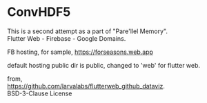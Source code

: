 # ConvHDF5

This is a second attempt as a part of "Pare'llel Memory".  
Flutter Web - Firebase - Google Domains.

FB hosting, for sample,
https://forseasons.web.app

default hosting public dir is public,
changed to 'web' for flutter web.

from,  
https://github.com/larvalabs/flutterweb_github_dataviz.  
BSD-3-Clause License
